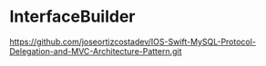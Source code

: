 # InterfaceBuilder
https://github.com/joseortizcostadev/IOS-Swift-MySQL-Protocol-Delegation-and-MVC-Architecture-Pattern.git
